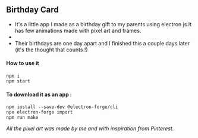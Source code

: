 ## Birthday Card

- It's a little app I made as a birthday gift to my parents using electron js.It has few animations made with pixel art and frames.
- 
- Their birthdays are one day apart and I finished this a couple days later (it's the thought that counts !)



#### How to use it 
```
npm i
npm start
````

#### To download it as an app :
```
npm install --save-dev @electron-forge/cli
npx electron-forge import
npm run make
```

*All the pixel art was made by me and with inspiration from Pinterest.*
